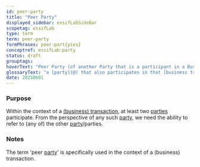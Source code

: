 ```yaml
---
id: peer-party
title: "Peer Party"
displayed_sidebar: essifLabSideBar
scopetag: essifLab
type: term
term: peer-party
formPhrases: peer-part{yies}
conceptref: essifLab:party
status: draft
grouptags:
hoverText: "Peer Party (of another Party that is a participant in a Business Transaction): a Party that also participates in that Business Transaction."
glossaryText: "a [party](@) that also participates in that [business transaction](transaction@)."
date: 20210601
---
```


### Purpose
Within the context of a [(business) transaction](transaction@), at least two [parties](@) participate. From the perspective of any such [party](@), we need the ability to refer to (any of) the other [party](@)/parties.

### Notes
The term 'peer [party](@)' is specifically used in the context of a (business) transaction.
